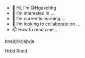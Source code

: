 - 👋 Hi, I’m @Hgdxchhg
- 👀 I’m interested in ...
- 🌱 I’m currently learning ...
- 💞️ I’m looking to collaborate on ...
- 📫 How to reach me ...

<!---
Hgdxchhg/Hgdxchhg is a ✨ special ✨ repository because its `README.md` (this file) appears on your GitHub profile.
You can click the Preview link to take a look at your changes.
--->bnejrjrkrjejwje


Hrbd
Rnnd
